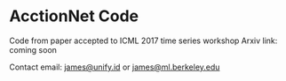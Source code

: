 # AcctionNet Code

Code from paper accepted to ICML 2017 time series workshop
Arxiv link: coming soon

Contact email: james@unify.id or james@ml.berkeley.edu

